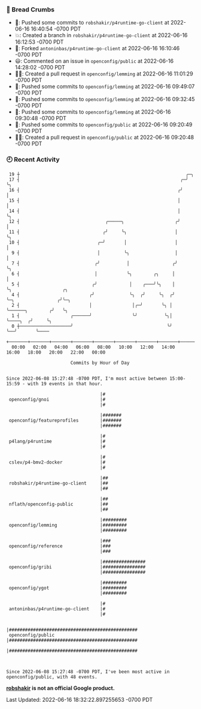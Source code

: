 ### 🍞 Bread Crumbs

 * 🚢: Pushed some commits to `robshakir/p4runtime-go-client` at 2022-06-16 16:40:54 -0700 PDT
 * 💥: Created a branch in `robshakir/p4runtime-go-client` at 2022-06-16 16:12:53 -0700 PDT
 * 🍴: Forked `antoninbas/p4runtime-go-client` at 2022-06-16 16:10:46 -0700 PDT
 * 😃: Commented on an issue in `openconfig/public` at 2022-06-16 14:28:02 -0700 PDT
 * ✍🏼: Created a pull request in `openconfig/lemming` at 2022-06-16 11:01:29 -0700 PDT
 * 🚢: Pushed some commits to `openconfig/lemming` at 2022-06-16 09:49:07 -0700 PDT
 * 🚢: Pushed some commits to `openconfig/lemming` at 2022-06-16 09:32:45 -0700 PDT
 * 🚢: Pushed some commits to `openconfig/lemming` at 2022-06-16 09:30:48 -0700 PDT
 * 🚢: Pushed some commits to `openconfig/public` at 2022-06-16 09:20:49 -0700 PDT
 * ✍🏼: Created a pull request in `openconfig/public` at 2022-06-16 09:20:48 -0700 PDT

### 🕘 Recent Activity
```
 19 ┼                                                              ╭─╮
 17 ┤                                                            ╭─╯ ╰╮
 16 ┤                                                           ╭╯    │
 15 ┤                                                           │     │
 14 ┤                                                           │     ╰╮
 12 ┤                                ╭─────╮                   ╭╯      │
 11 ┤                               ╭╯     ╰╮                  │       ╰╮
 10 ┤                             ╭─╯       │                  │        │
  9 ┤                             │         ╰╮                 │        │
  7 ┤                            ╭╯          │                ╭╯        ╰╮
  6 ┤                            │           ╰╮        ╭╮     │          │
  5 ┤                           ╭╯            │    ╭───╯╰╮    │          ╰╮                   ╭╮
  4 ┤                          ╭╯             ╰╮  ╭╯     ╰╮  ╭╯           ╰─╮                ╭╯╰─╮
  2 ┤                          │               │╭─╯       ╰╮ │              ╰──────╮        ╭╯   ╰╮
  1 ┤                   ╭──────╯               ╰╯          ╰╮│                     ╰────╮  ╭╯     ╰╮
  0 ┼───────────────────╯                                   ╰╯                          ╰──╯       ╰────
    +───────+───────+───────+───────+───────+───────+───────+───────+───────+───────+───────+───────+────
  00:00   02:00   04:00   06:00   08:00   10:00   12:00   14:00   16:00   18:00   20:00   22:00   00:00   

						Commits by Hour of Day


Since 2022-06-08 15:27:48 -0700 PDT, I'm most active between 15:00-15:59 - with 19 events in that hour.

```



```
                                   |#
 openconfig/gnoi                   |#
                                   |#

                                   |#######
 openconfig/featureprofiles        |#######
                                   |#######

                                   |#
 p4lang/p4runtime                  |#
                                   |#

                                   |#
 cslev/p4-bmv2-docker              |#
                                   |#

                                   |##
 robshakir/p4runtime-go-client     |##
                                   |##

                                   |##
 nflath/openconfig-public          |##
                                   |##

                                   |#########
 openconfig/lemming                |#########
                                   |#########

                                   |###
 openconfig/reference              |###
                                   |###

                                   |################
 openconfig/gribi                  |################
                                   |################

                                   |#########
 openconfig/ygot                   |#########
                                   |#########

                                   |#
 antoninbas/p4runtime-go-client    |#
                                   |#

                                   |################################################
 openconfig/public                 |################################################
                                   |################################################



Since 2022-06-08 15:27:48 -0700 PDT, I've been most active in openconfig/public, with 48 events.

```
**[robshakir](mailto:robjs@google.com) is not an official Google product.**  


Last Updated: 2022-06-16 18:32:22.897255653 -0700 PDT
